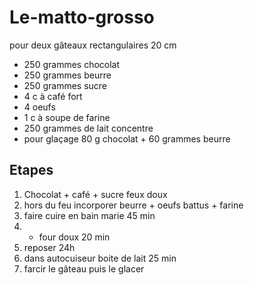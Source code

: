 # Le-matto-grosso

pour deux gâteaux rectangulaires 20 cm

* 250 grammes chocolat
* 250 grammes beurre
* 250 grammes sucre
* 4 c à café fort
* 4 oeufs
* 1 c à soupe de farine
* 250 grammes de lait concentre
* pour glaçage 80 g chocolat + 60 grammes beurre

## Etapes

1. Chocolat + café + sucre feux doux
2. hors du feu incorporer beurre + oeufs battus + farine
3. faire cuire en bain marie 45 min
4. * four doux 20 min
5. reposer 24h
6. dans autocuiseur boite de lait 25 min
7. farcir le gâteau puis le glacer 

